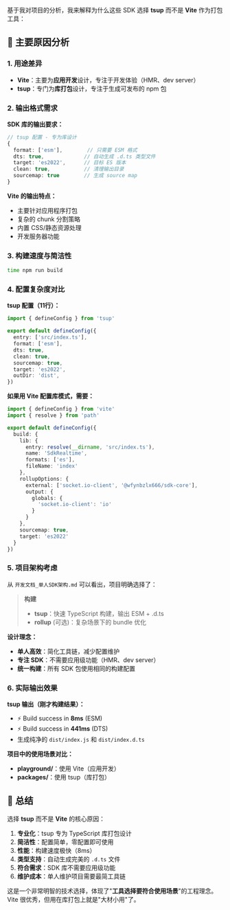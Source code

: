 基于我对项目的分析，我来解释为什么这些 SDK 选择 **tsup** 而不是 **Vite** 作为打包工具：

## 🎯 主要原因分析

### 1. **用途差异**
- **Vite**：主要为**应用开发**设计，专注于开发体验（HMR、dev server）
- **tsup**：专门为**库打包**设计，专注于生成可发布的 npm 包

### 2. **输出格式需求**
**SDK 库的输出要求：**
```typescript
// tsup 配置 - 专为库设计
{
  format: ['esm'],        // 只需要 ESM 格式
  dts: true,             // 自动生成 .d.ts 类型文件
  target: 'es2022',      // 目标 ES 版本
  clean: true,           // 清理输出目录
  sourcemap: true        // 生成 source map
}
```

**Vite 的输出特点：**
- 主要针对应用程序打包
- 复杂的 chunk 分割策略
- 内置 CSS/静态资源处理
- 开发服务器功能

### 3. **构建速度与简洁性**
```bash
time npm run build
```
### 4. **配置复杂度对比**

**tsup 配置（11行）：**
```typescript
import { defineConfig } from 'tsup'

export default defineConfig({
  entry: ['src/index.ts'],
  format: ['esm'],
  dts: true,
  clean: true,
  sourcemap: true,
  target: 'es2022',
  outDir: 'dist',
})
```

**如果用 Vite 配置库模式，需要：**
```typescript
import { defineConfig } from 'vite'
import { resolve } from 'path'

export default defineConfig({
  build: {
    lib: {
      entry: resolve(__dirname, 'src/index.ts'),
      name: 'SdkRealtime',
      formats: ['es'],
      fileName: 'index'
    },
    rollupOptions: {
      external: ['socket.io-client', '@wfynbzlx666/sdk-core'],
      output: {
        globals: {
          'socket.io-client': 'io'
        }
      }
    },
    sourcemap: true,
    target: 'es2022'
  }
})
```

### 5. **项目架构考虑**

从 `开发文档_单人SDK架构.md` 可以看出，项目明确选择了：

> **构建**
> - **tsup**：快速 TypeScript 构建，输出 ESM + .d.ts
> - **rollup** (可选)：复杂场景下的 bundle 优化

**设计理念：**
- **单人高效**：简化工具链，减少配置维护
- **专注 SDK**：不需要应用级功能（HMR、dev server）
- **统一构建**：所有 SDK 包使用相同的构建配置

### 6. **实际输出效果**

**tsup 输出（刚才构建结果）：**
- ⚡️ Build success in **8ms** (ESM)
- ⚡️ Build success in **441ms** (DTS)
- 生成纯净的 `dist/index.js` 和 `dist/index.d.ts`

**项目中的使用场景对比：**
- **playground/**：使用 Vite（应用开发）
- **packages/**：使用 tsup（库打包）

## 🎯 总结

选择 **tsup** 而不是 **Vite** 的核心原因：

1. **专业化**：tsup 专为 TypeScript 库打包设计
2. **简洁性**：配置简单，零配置即可使用  
3. **性能**：构建速度极快（8ms）
4. **类型支持**：自动生成完美的 `.d.ts` 文件
5. **符合需求**：SDK 库不需要应用级功能
6. **维护成本**：单人维护项目需要最简工具链

这是一个非常明智的技术选择，体现了"**工具选择要符合使用场景**"的工程理念。Vite 很优秀，但用在库打包上就是"大材小用"了。